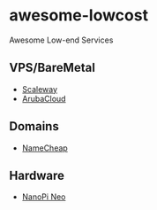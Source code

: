 # awesome-lowcost
Awesome Low-end Services

## VPS/BareMetal
* [Scaleway](//www.scaleway.com)
* [ArubaCloud](//arubacloud.com)

## Domains
* [NameCheap](//namecheap.com)

## Hardware
* [NanoPi Neo](http://www.friendlyarm.com/index.php?route=product/product&path=69&product_id=132)

